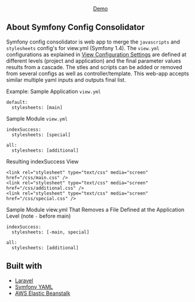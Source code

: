 <p align="center">
<a href="http://symfonyconfigconsolidator-env.cwdgz45uue.us-east-2.elasticbeanstalk.com/">Demo</a>
</p>

## About Symfony Config Consolidator

Symfony config consolidator is web app to merge the  `javascripts` and `stylesheets` config's for view.yml (Symfony 1.4).
The `view.yml` configurations as explained in [View Configuration Settings](https://symfony.com/legacy/doc/gentle-introduction/1_4/en/07-Inside-the-View-Layer) are defined at different levels (project and application) and the final parameter values results from a cascade. The stles and scripts can be added or removed from several configs as well as controller/template. This web-app accepts similar multiple yaml inputs and outputs final list.

Example:
Sample Application `view.yml`
```
default:
  stylesheets: [main]
```
Sample Module `view.yml`
```
indexSuccess:
  stylesheets: [special]

all:
  stylesheets: [additional]
```
Resulting indexSuccess View
```
<link rel="stylesheet" type="text/css" media="screen" href="/css/main.css" />
<link rel="stylesheet" type="text/css" media="screen" href="/css/additional.css" />
<link rel="stylesheet" type="text/css" media="screen" href="/css/special.css" />
```

Sample Module view.yml That Removes a File Defined at the Application Level (note `-` before main)
```
indexSuccess:
  stylesheets: [-main, special]

all:
  stylesheets: [additional]
```

## Built with
- [Laravel](https://laravel.com)
- [Symfony YAML](https://symfony.com/doc/current/components/yaml.html)
- [AWS Elastic Beanstalk](https://aws.amazon.com/elasticbeanstalk/)
